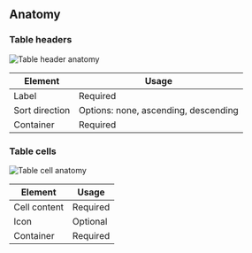 ## Anatomy

### Table headers

![Table header anatomy](/assets/components/table/table-header-anatomy.png)

| Element          | Usage                                           |
|------------------|-------------------------------------------------|
| Label            | Required                                        |
| Sort direction   | Options: none, ascending, descending            |
| Container        | Required                                        |

### Table cells

![Table cell anatomy](/assets/components/table/table-cell-anatomy.png)

| Element      | Usage    |
|--------------|----------|
| Cell content | Required |
| Icon         | Optional |
| Container    | Required |